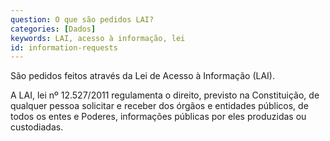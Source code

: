 ```yaml
---
question: O que são pedidos LAI?
categories: [Dados]
keywords: LAI, acesso à informação, lei
id: information-requests
---
```


São pedidos feitos através da Lei de Acesso à Informação (LAI).

A LAI, lei nº 12.527/2011 regulamenta o direito, previsto na Constituição, de qualquer pessoa solicitar e receber dos órgãos e entidades públicos, de todos os entes e Poderes, informações públicas por eles produzidas ou custodiadas.
